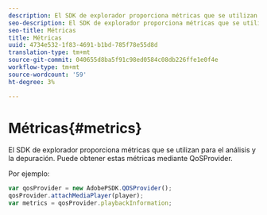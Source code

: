 ```yaml
---
description: El SDK de explorador proporciona métricas que se utilizan para el análisis y la depuración. Puede obtener estas métricas mediante QoSProvider.
seo-description: El SDK de explorador proporciona métricas que se utilizan para el análisis y la depuración. Puede obtener estas métricas mediante QoSProvider.
seo-title: Métricas
title: Métricas
uuid: 4734e532-1f83-4691-b1bd-785f78e55d8d
translation-type: tm+mt
source-git-commit: 040655d8ba5f91c98ed0584c08db226ffe1e0f4e
workflow-type: tm+mt
source-wordcount: '59'
ht-degree: 3%

---
```



# Métricas{#metrics}

El SDK de explorador proporciona métricas que se utilizan para el análisis y la depuración. Puede obtener estas métricas mediante QoSProvider.

Por ejemplo:

```js
var qosProvider = new AdobePSDK.QOSProvider(); 
qosProvider.attachMediaPlayer(player); 
var metrics = qosProvider.playbackInformation;
```

